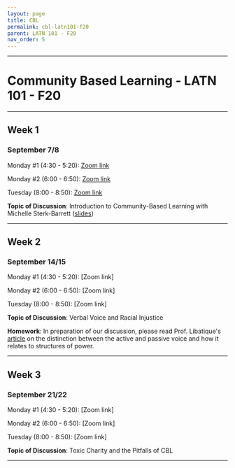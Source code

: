 ```yaml
---
layout: page
title: CBL
permalink: cbl-latn101-f20
parent: LATN 101 - F20
nav_order: 5
---
```

***

# Community Based Learning - LATN 101 - F20

***

## Week 1

### September 7/8

Monday #1 (4:30 - 5:20): [Zoom link](https://holycross.zoom.us/j/92621060716?pwd=OCtKTUR0RkRxbGNoLzZqUjNPTnlCUT09)

Monday #2 (6:00 - 6:50): [Zoom link](https://holycross.zoom.us/j/96416650051?pwd=NGZCbmRrTjFEOTZXVDRoMWwwMkluQT09)

Tuesday (8:00 - 8:50): [Zoom link](https://holycross.zoom.us/j/92195904742?pwd=RTVxMkV3NkkyQ3h1a054UGROUSszUT09)

**Topic of Discussion**: Introduction to Community-Based Learning with Michelle Sterk-Barrett ([slides](https://www.holycross.edu/sites/default/files/files/cbl/introduction_to_community-based_learning_17.pdf))

***

## Week 2

### September 14/15

Monday #1 (4:30 - 5:20): [Zoom link]

Monday #2 (6:00 - 6:50): [Zoom link]

Tuesday (8:00 - 8:50): [Zoom link]

**Topic of Discussion**: Verbal Voice and Racial Injustice

**Homework**: In preparation of our discussion, please read Prof. Libatique's [article](https://eidolon.pub/object-ifying-language-fd8d3d75cb6f) on the distinction between the active and passive voice and how it relates to structures of power.

***

## Week 3

### September 21/22

Monday #1 (4:30 - 5:20): [Zoom link]

Monday #2 (6:00 - 6:50): [Zoom link]

Tuesday (8:00 - 8:50): [Zoom link]

**Topic of Discussion**: Toxic Charity and the Pitfalls of CBL

***
